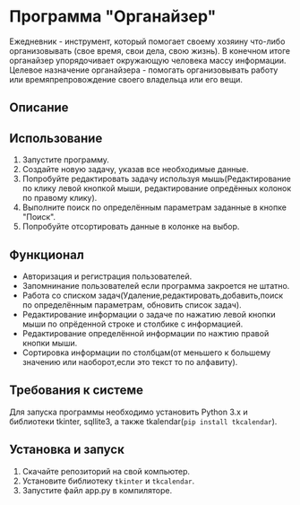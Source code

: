 # Программа "Органайзер"
Ежедневник - инструмент, который помогает своему хозяину что-либо организовывать (свое время, свои дела, свою жизнь). В конечном итоге органайзер упорядочивает окружающую человека массу информации. Целевое назначение органайзера - помогать организовывать работу или времяпрепровождение своего владельца или его вещи.

## Описание



## Использование

1. Запустите программу.
2. Создайте новую задачу, указав все необходимые данные.
3. Попробуйте редактировать задачу используя мышь(Редактирование по клику левой кнопкой мыши, редактирование опредённых колонок по правому клику).
4. Выполните поиск по определённым параметрам заданные в кнопке "Поиск".
5. Попробуйте отсортировать данные в колонке на выбор.

## Функционал

- Авторизация и регистрация пользователей.
- Запомнинание пользователей если программа закроется не штатно.
- Работа со списком задач(Удаление,редактировать,добавить,поиск по определённым параметрам, обновить список задач).
- Редактирование информации о задаче по нажатию левой кнопки мыши по опрёденной строке и столбике с информацией.
- Редактирование определённой информации по нажтию правой кнопки мыши.
- Сортировка информации по столбцам(от меньшего к большему значению или наоборот,если это текст то по алфавиту).

## Требования к системе

Для запуска программы необходимо установить Python 3.x и библиотеки tkinter, sqllite3, а также tkalendar(```pip install tkcalendar```).

## Установка и запуск

1. Скачайте репозиторий на свой компьютер.
2. Установите библиотеку ```tkinter``` и ```tkcalendar```.
3. Запустите файл app.py в компиляторе.
